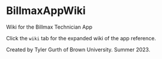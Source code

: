 # BillmaxAppWiki
Wiki for the Billmax Technician App

Click the `wiki` tab for the expanded wiki of the app reference.

Created by Tyler Gurth of Brown University. Summer 2023.
